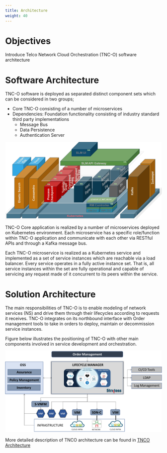 ```yaml
---
title: Architecture
weight: 40
---
```


# Objectives
Introduce Telco Network Cloud Orchestration (TNC-O) software architecture

# Software Architecture
TNC-O software is deployed as separated distinct component sets which can be considered in two groups;

- Core TNC-O consisting of a number of microservices
- Dependencies: Foundation functionality consisting of industry standard third party implementations
  - Message Bus
  - Data Persistence
  - Authentication Server

![TNC-O Software Architecture](/images/architecture/lm-software-architecture.png "TNC-O Software Architecture")

TNC-O Core application is realized by a number of microservices deployed on Kubernetes environment. Each microservice has a specific role/function within TNC-O application and communicate with each other via RESTful APIs and through a Kafka message bus.

Each TNC-O microservice is realized as a Kubernetes service and implemented as a set of service instances which are reachable via a load balancer. Every service operates in a fully active instance set. That is, all service instances within the set are fully operational and capable of servicing any request made of it concurrent to its peers within the service.

# Solution Architecture

The main responsibilities of TNC-O is to enable modeling of network services (NS) and drive them through their lifecycles according to requests it receives. TNC-O integrates on its northbound interface with Order management tools to take in orders to deploy, maintain or decommission service instances.

Figure below illustrates the positioning of TNC-O with other main components involved in service development and orchestration.

![TNC-O Solution Architecture](/images/architecture/lm-solution-architecture.png "TNC-O Solution Architecture")

More detailed description of TNCO architecture can be found in [TNCO Architecture](/reference/stratoss-lm-software-architecture)
